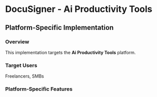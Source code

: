 # DocuSigner - Ai Productivity Tools

## Platform-Specific Implementation

### Overview
This implementation targets the **Ai Productivity Tools** platform.

### Target Users
Freelancers, SMBs

### Platform-Specific Features
